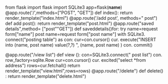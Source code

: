 from flask import flask
import SQLite3
app=flask(__name__)
@app.route('/',methods=["POST", "GET"]) 
def index():
 return render_template("index.html") 
@app.route('/add post', methods=" post") 
def add post():
 return render_template("post.html") 
@app.route("saved details",method= ["post""GET"]) 
def saveddetails()for:
 try
  name=request form["name"]
  post name=request form["post name"]
  with SQLite3. connect("posting table") as con:
    cur=con.cursor() 
    cur. execute("INSERT into (name, post name) value(?,?) ", (name, post name) ) 
    con. commit() 
   
@app.route("/view list") 
def view ():
 con=SQLite3.connect(" post list")
 con. row_factory=sqlite.Row
 cur=con.cursor() 
 cur. excited("select *from address") 
 rows=cur.fetchall() 
 return render_template("view.html",rows=rows) 
 @app.route("/delete") 
 def delete() :
   return render_template("delete.html") 
